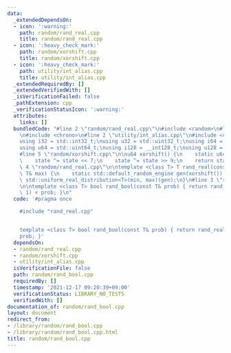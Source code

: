 ```yaml
---
data:
  _extendedDependsOn:
  - icon: ':warning:'
    path: random/rand_real.cpp
    title: random/rand_real.cpp
  - icon: ':heavy_check_mark:'
    path: random/xorshift.cpp
    title: random/xorshift.cpp
  - icon: ':heavy_check_mark:'
    path: utility/int_alias.cpp
    title: utility/int_alias.cpp
  _extendedRequiredBy: []
  _extendedVerifiedWith: []
  _isVerificationFailed: false
  _pathExtension: cpp
  _verificationStatusIcon: ':warning:'
  attributes:
    links: []
  bundledCode: "#line 2 \"random/rand_real.cpp\"\n#include <random>\n#line 2 \"random/xorshift.cpp\"\
    \n#include <chrono>\n#line 2 \"utility/int_alias.cpp\"\n#include <cstdint>\n\n\
    using i32 = std::int32_t;\nusing u32 = std::uint32_t;\nusing i64 = std::int64_t;\n\
    using u64 = std::uint64_t;\nusing i128 = __int128_t;\nusing u128 = __uint128_t;\n\
    #line 5 \"random/xorshift.cpp\"\n\nu64 xorshift() {\n    static u64 state = std::chrono::system_clock::now().time_since_epoch().count();\n\
    \    state ^= state << 7;\n    state ^= state >> 9;\n    return state;\n}\n#line\
    \ 4 \"random/rand_real.cpp\"\n\ntemplate <class T> T rand_real(const T& min, const\
    \ T& max) {\n    static std::default_random_engine gen(xorshift());\n    return\
    \ std::uniform_real_distribution<T>(min, max)(gen);\n}\n#line 3 \"random/rand_bool.cpp\"\
    \n\ntemplate <class T> bool rand_bool(const T& prob) { return rand_real<T>(0,\
    \ 1) < prob; }\n"
  code: '#pragma once

    #include "rand_real.cpp"


    template <class T> bool rand_bool(const T& prob) { return rand_real<T>(0, 1) <
    prob; }'
  dependsOn:
  - random/rand_real.cpp
  - random/xorshift.cpp
  - utility/int_alias.cpp
  isVerificationFile: false
  path: random/rand_bool.cpp
  requiredBy: []
  timestamp: '2021-12-17 09:20:39+09:00'
  verificationStatus: LIBRARY_NO_TESTS
  verifiedWith: []
documentation_of: random/rand_bool.cpp
layout: document
redirect_from:
- /library/random/rand_bool.cpp
- /library/random/rand_bool.cpp.html
title: random/rand_bool.cpp
---
```

